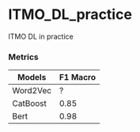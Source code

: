 # ITMO_DL_practice
ITMO DL in practice


### Metrics
Models   |  F1 Macro
  ---    |    ---              
Word2Vec |   ?    |
CatBoost |   0.85 |
Bert     |   0.98 |
